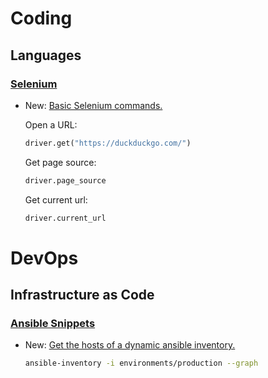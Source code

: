 # Coding

## Languages

### [Selenium](selenium.md)

* New: [Basic Selenium commands.](selenium.md#open-a-url)

    Open a URL:
    
    ```python
    driver.get("https://duckduckgo.com/")
    ```
    
    Get page source:
    
    ```python
    driver.page_source
    ```
    
    Get current url:
    
    ```python
    driver.current_url
    ```
    

# DevOps

## Infrastructure as Code

### [Ansible Snippets](ansible_snippets.md)

* New: [Get the hosts of a dynamic ansible inventory.](ansible_snippets.md#get-the-hosts-of-a-dynamic-ansible-inventory)

    ```bash
    ansible-inventory -i environments/production --graph
    ```
    
